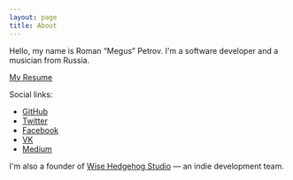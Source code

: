 ```yaml
---
layout: page
title: About
---
```


Hello, my name is Roman “Megus” Petrov. I'm a software developer and a musician from Russia. 

[My Resume](/resume.html)

Social links:

- [GitHub](https://github.com/Megus)
- [Twitter](https://twitter.com/sugem)
- [Facebook](https://www.facebook.com/sugem)
- [VK](https://vk.com/megus)
- [Medium](https://medium.com/@megus)

I'm also a founder of [Wise Hedgehog Studio](https://wisehedgehog.studio) — an indie development team.
